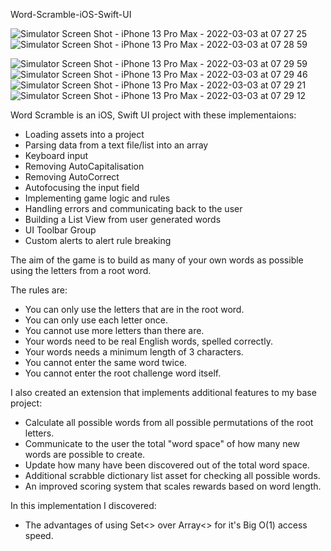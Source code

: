 Word-Scramble-iOS-Swift-UI

![Simulator Screen Shot - iPhone 13 Pro Max - 2022-03-03 at 07 27 25](https://user-images.githubusercontent.com/63089587/156468281-4029bda2-87ec-4f92-8f98-227e8a17e985.png)
![Simulator Screen Shot - iPhone 13 Pro Max - 2022-03-03 at 07 28 59](https://user-images.githubusercontent.com/63089587/156468280-fb712679-6653-4fdb-a7bd-dd8b58fb95b3.png)

![Simulator Screen Shot - iPhone 13 Pro Max - 2022-03-03 at 07 29 59](https://user-images.githubusercontent.com/63089587/156468267-294d3cd9-5510-40dc-abf3-1eb4ed46dc49.png)
![Simulator Screen Shot - iPhone 13 Pro Max - 2022-03-03 at 07 29 46](https://user-images.githubusercontent.com/63089587/156468274-fc7b19ad-078c-4135-a7df-c5acf1e40901.png)
![Simulator Screen Shot - iPhone 13 Pro Max - 2022-03-03 at 07 29 21](https://user-images.githubusercontent.com/63089587/156468276-9d84aafd-a7cf-4a70-a23e-ec506303c7b1.png)
![Simulator Screen Shot - iPhone 13 Pro Max - 2022-03-03 at 07 29 12](https://user-images.githubusercontent.com/63089587/156468278-4d4b6946-e570-4632-b8b8-b634e2767508.png)

Word Scramble is an iOS, Swift UI project with these implementaions:

- Loading assets into a project
- Parsing data from a text file/list into an array
- Keyboard input
- Removing AutoCapitalisation
- Removing AutoCorrect
- Autofocusing the input field
- Implementing game logic and rules
- Handling errors and communicating back to the user
- Building a List View from user generated words
- UI Toolbar Group
- Custom alerts to alert rule breaking

The aim of the game is to build as many of your own words as possible using the letters from a root word.

The rules are:
- You can only use the letters that are in the root word.
- You can only use each letter once.
- You cannot use more letters than there are.
- Your words need to be real English words, spelled correctly.
- Your words needs a minimum length of 3 characters.
- You cannot enter the same word twice.
- You cannot enter the root challenge word itself.

I also created an extension that implements additional features to my base project:

- Calculate all possible words from all possible permutations of the root letters.
- Communicate to the user the total "word space" of how many new words are possible to create.
- Update how many have been discovered out of the total word space.
- Additional scrabble dictionary list asset for checking all possible words.
- An improved scoring system that scales rewards based on word length.

In this implementation I discovered:

- The advantages of using Set<> over Array<> for it's Big O(1) access speed.
